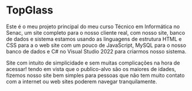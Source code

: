 # TopGlass
Este é o meu projeto principal do meu curso Técnico em Informática no Senac, um site completo para o nosso cliente real, com nosso site, banco de dados e sistema estamos usando as linguagens de estrutura HTML e CSS para a o web site com um pouco de JavaScript, MySQL para o nosso banco de dados e C# no Visual Studio 2022 para criarmos nosso sistema.

Site com intuito de simplicidade e sem muitas complicações na hora de acessar! tendo em vista que o publico-alvo são os maiores de idades, fizemos nosso site bem simples para pessoas que não tem muito contato com a internet ou web sites poderem navegar tranquilamente.
